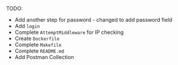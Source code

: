TODO:

 - Add another step for password - changed to add password field
 - Add `login`
 - Complete `AttemptMiddleware` for IP checking
 - Create `Dockerfile`
 - Complete `Makefile`
 - Complete `README.md`
 - Add Postman Collection
